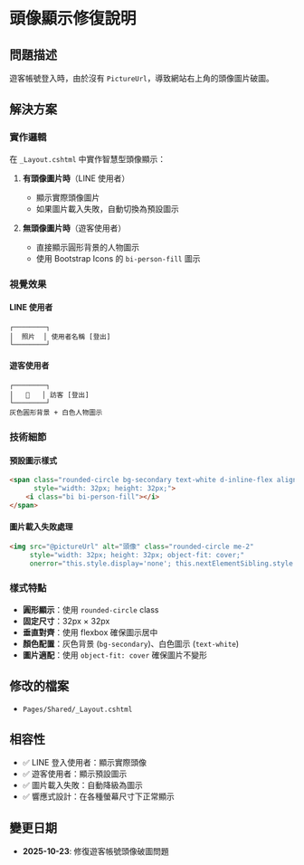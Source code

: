 # 頭像顯示修復說明

## 問題描述

遊客帳號登入時，由於沒有 `PictureUrl`，導致網站右上角的頭像圖片破圖。

## 解決方案

### 實作邏輯

在 `_Layout.cshtml` 中實作智慧型頭像顯示：

1. **有頭像圖片時**（LINE 使用者）
   - 顯示實際頭像圖片
   - 如果圖片載入失敗，自動切換為預設圖示

2. **無頭像圖片時**（遊客使用者）
   - 直接顯示圓形背景的人物圖示
   - 使用 Bootstrap Icons 的 `bi-person-fill` 圖示

### 視覺效果

#### LINE 使用者
```
┌────────┐
│  照片  │ 使用者名稱 [登出]
└────────┘
```

#### 遊客使用者
```
┌────────┐
│   👤   │ 訪客 [登出]
└────────┘
灰色圓形背景 + 白色人物圖示
```

### 技術細節

#### 預設圖示樣式
```html
<span class="rounded-circle bg-secondary text-white d-inline-flex align-items-center justify-content-center me-2" 
      style="width: 32px; height: 32px;">
    <i class="bi bi-person-fill"></i>
</span>
```

#### 圖片載入失敗處理
```html
<img src="@pictureUrl" alt="頭像" class="rounded-circle me-2" 
     style="width: 32px; height: 32px; object-fit: cover;" 
     onerror="this.style.display='none'; this.nextElementSibling.style.display='inline-flex';" />
```

### 樣式特點

- **圓形顯示**：使用 `rounded-circle` class
- **固定尺寸**：32px × 32px
- **垂直對齊**：使用 flexbox 確保圖示居中
- **顏色配置**：灰色背景 (`bg-secondary`)、白色圖示 (`text-white`)
- **圖片適配**：使用 `object-fit: cover` 確保圖片不變形

## 修改的檔案

- `Pages/Shared/_Layout.cshtml`

## 相容性

- ✅ LINE 登入使用者：顯示實際頭像
- ✅ 遊客使用者：顯示預設圖示
- ✅ 圖片載入失敗：自動降級為圖示
- ✅ 響應式設計：在各種螢幕尺寸下正常顯示

## 變更日期

- **2025-10-23**: 修復遊客帳號頭像破圖問題
